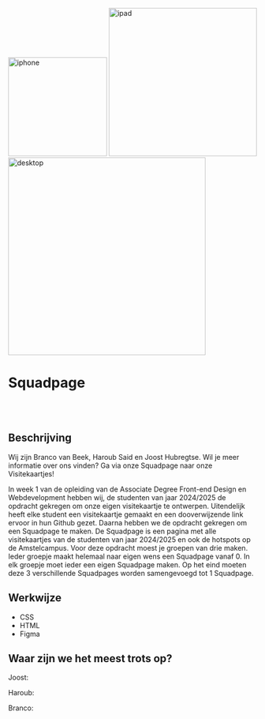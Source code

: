 <img src="https://github.com/user-attachments/assets/f9deaa13-63e9-4e36-99fa-15199e1a424f"
alt="iphone" style="width:200px;"/>
<img src="https://github.com/user-attachments/assets/472f577b-3748-4803-b1b5-b25da0759f77"
alt="ipad" style="width:300px;"/>
<img src="https://github.com/user-attachments/assets/4aea695e-0a7a-43da-be72-e0f76ce92cc5"
alt="desktop" style="width:400px;"/>




<h1>Squadpage</h1>
<bhr>

<br>
<br>

<H2>Beschrijving</H2>

Wij zijn Branco van Beek, Haroub Said en Joost Hubregtse. Wil je meer informatie over ons vinden? Ga via onze Squadpage naar onze Visitekaartjes!

In week 1 van de opleiding van de Associate Degree Front-end Design en Webdevelopment hebben wij, de studenten van jaar 2024/2025 de opdracht gekregen om onze eigen visitekaartje te ontwerpen. Uitendelijk heeft elke student een visitekaartje gemaakt en een dooverwijzende link ervoor in hun Github gezet. Daarna hebben we de opdracht gekregen om een Squadpage te maken. De Squadpage is een pagina met alle visitekaartjes van de studenten van jaar 2024/2025 en ook de hotspots op de Amstelcampus. Voor deze opdracht moest je groepen van drie maken. Ieder groepje maakt helemaal naar eigen wens een Squadpage vanaf 0. In elk groepje moet ieder een eigen Squadpage maken. Op het eind moeten deze 3 verschillende Squadpages worden samengevoegd tot 1 Squadpage.

<h2>Werkwijze</h2>
<ul>
 <li>CSS</li>
 <li>HTML</li>
 <li>Figma</li>
</ul>

<h2>Waar zijn we het meest trots op?</h2>
Joost:

Haroub:

Branco:




